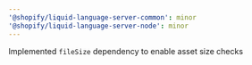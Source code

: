 ```yaml
---
'@shopify/liquid-language-server-common': minor
'@shopify/liquid-language-server-node': minor
---
```


Implemented `fileSize` dependency to enable asset size checks
